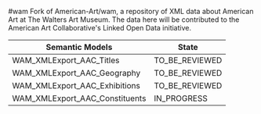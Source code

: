 #wam
Fork of American-Art/wam, a repository of XML data about American Art at The Walters Art Museum. The data here will be contributed to the American Art Collaborative's Linked Open Data initiative.

| Semantic Models                 | State          |
|---------------------------------|----------------|
| WAM_XMLExport_AAC_Titles        | TO_BE_REVIEWED |
| WAM_XMLExport_AAC_Geography     | TO_BE_REVIEWED |
| WAM_XMLExport_AAC_Exhibitions   | TO_BE_REVIEWED |
| WAM_XMLExport_AAC_Constituents  | IN_PROGRESS    |

